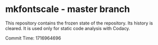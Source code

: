 # mkfontscale - master branch

This repository contains the frozen state of the repository.
Its history is cleared. It is used only for static code
analysis with Codacy.

Commit Time: 1716964696